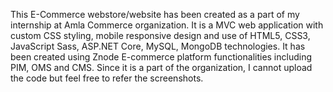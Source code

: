 This E-Commerce webstore/website has been created as a part of my internship at Amla Commerce organization. It is a MVC web application with custom CSS styling, mobile responsive design and use of HTML5, CSS3, JavaScript Sass, ASP.NET Core, MySQL, MongoDB technologies. It has been created using Znode E-commerce platform functionalities including PIM, OMS and CMS. Since it is a part of the organization, I cannot upload the code but feel free to refer the screenshots.
